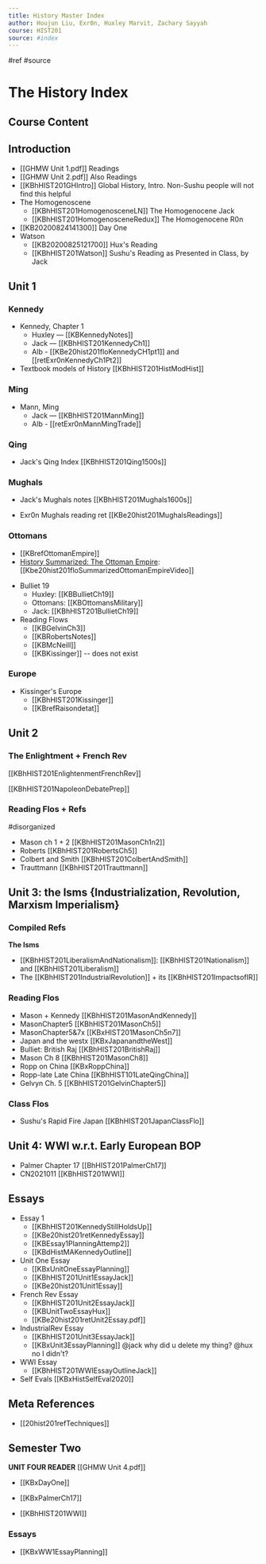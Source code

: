 ```yaml
---
title: History Master Index
author: Houjun Liu, Exr0n, Huxley Marvit, Zachary Sayyah
course: HIST201
source: #index
---
```


#ref #source

# The History Index


## Course Content

## Introduction
* [[GHMW Unit 1.pdf]] Readings
* [[GHMW Unit 2.pdf]] Also Readings
* [[KBhHIST201GHIntro]] Global History, Intro. Non-Sushu people will not find this helpful
* The Homogenoscene
    * [[KBhHIST201HomogenosceneLN]] The Homogenocene Jack
    * [[KBhHIST201HomogenosceneRedux]] The Homogenocene R0n
* [[KB20200824141300]] Day One
* Watson
    * [[KB20200825121700]] Hux's Reading
    * [[KBhHIST201Watson]] Sushu's Reading as Presented in Class, by Jack
	
## Unit 1

### Kennedy
* Kennedy, Chapter 1
    * Huxley — [[KBKennedyNotes]]
    * Jack — [[KBhHIST201KennedyCh1]]
	* Alb - [[KBe20hist201floKennedyCH1pt1]] and [[retExr0nKennedyCh1Pt2]]
* Textbook models of History [[KBhHIST201HistModHist]]

### Ming
* Mann, Ming
    * Jack — [[KBhHIST201MannMing]]
	- Alb - [[retExr0nMannMingTrade]]

### Qing
* Jack's Qing Index [[KBhHIST201Qing1500s]]

### Mughals
* Jack's Mughals notes [[KBhHIST201Mughals1600s]]
- Exr0n Mughals reading ret [[KBe20hist201MughalsReadings]]

### Ottomans
- [[KBrefOttomanEmpire]]
- [History Summarized: The Ottoman Empire](https://www.youtube.com/watch?v=SZ8UWobHA3M): [[Kbe20hist201floSummarizedOttomanEmpireVideo]]
* Bulliet 19
	* Huxley: [[KBBullietCh19]]
	* Ottomans: [[KBOttomansMilitary]]
	* Jack: [[KBhHIST201BullietCh19]]
* Reading Flows
	* [[KBGelvinCh3]]
	* [[KBRobertsNotes]]
	* [[KBMcNeill]]
	* [[KBKissinger]] -- does not exist

### Europe
* Kissinger's Europe
    * [[KBhHIST201Kissinger]]
	- [[KBrefRaisondetat]]

## Unit 2
### The Enlightment + French Rev
[[KBhHIST201EnlightenmentFrenchRev]]

[[KBhHIST201NapoleonDebatePrep]]

### Reading Flos + Refs
#disorganized

- Mason ch 1 + 2 [[KBhHIST201MasonCh1n2]]
- Roberts [[KBhHIST201RobertsCh5]]
- Colbert and Smith [[KBhHIST201ColbertAndSmith]]
- Trauttmann [[KBhHIST201Trauttmann]]

## Unit 3: the Isms {Industrialization, Revolution, Marxism Imperialism}

### Compiled Refs
**The Isms**
- [[KBhHIST201LiberalismAndNationalism]]: [[KBhHIST201Nationalism]] and [[KBhHIST201Liberalism]]
- The [[KBhHIST201IndustrialRevolution]] + its [[KBhHIST201ImpactsofIR]]

### Reading Flos

- Mason + Kennedy [[KBhHIST201MasonAndKennedy]]
- MasonChapter5 [[KBhHIST201MasonCh5]]
- MasonChapter5&7x [[KBxHIST201MasonCh5n7]]
- Japan and the westx [[KBxJapanandtheWest]]
- Bulliet: British Raj [[KBhHIST201BritishRaj]]
- Mason Ch 8 [[KBhHIST201MasonCh8]]
- Ropp on China [[KBxRoppChina]]
- Ropp-late Late China [[KBhHIST101LateQingChina]]
- Gelvyn Ch. 5 [[KBhHIST201GelvinChapter5]]

### Class Flos
- Sushu's Rapid Fire Japan [[KBhHIST201JapanClassFlo]]

## Unit 4: WWI w.r.t. Early European BOP
- Palmer Chapter 17 [[BhHIST201PalmerCh17]] 
- CN2021011 [[KBhHIST201WWI]] 

## Essays
* Essay 1
    * [[KBhHIST201KennedyStillHoldsUp]]
	* [[KBe20hist201retKennedyEssay]]
	* [[KBEssay1PlanningAttemp2]]
    * [[KBdHistMAKennedyOutline]]
* Unit One Essay
	* [[KBxUnitOneEssayPlanning]]
	* [[KBhHIST201Unit1EssayJack]]
	- [[KBe20hist201Unit1Essay]]
* French Rev Essay
	* [[KBhHIST201Unit2EssayJack]]
	* [[KBUnitTwoEssayHux]]
	* [[KBe20hist201retUnit2Essay.pdf]]
* IndustrialRev Essay
	* [[KBhHIST201Unit3EssayJack]] 
	* [[KBxUnit3EssayPlanning]] @jack why did u delete my thing?  @hux no I didn't?
* WWI Essay
	*  [[KBhHIST201WWIEssayOutlineJack]]  
* Self Evals [[KBxHistSelfEval2020]]

## Meta References
- [[20hist201refTechniques]]

## Semester Two

**UNIT FOUR READER** [[GHMW Unit 4.pdf]]

- [[KBxDayOne]]
- [[KBxPalmerCh17]] 

- [[KBhHIST201WWI]]



### Essays 

- [[KBxWW1EssayPlanning]]

